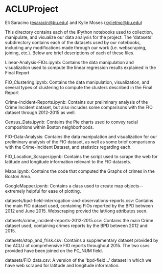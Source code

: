 # ACLUProject
Eli Saracino (esaracin@bu.edu) and Kylie Moses (kylietmo@bu.edu)

This directory contains each of the IPython notebooks used to collection, manipulate,
and visualize our data analysis for the project. The 'datasets' subdirectory
contains each of the datasets used by our notebooks, including any modifications made through
our work (i.e. webscraping, joining, etc.). Below are brief descriptions of each of these files.


Linear-Analysis-FIOs.ipynb:
	Contains the data manipulation and visualization used to compute the linear regression
	results explained in the Final Report

FIO_Clustering.ipynb:
	Contains the data manipulation, visualization, and several types of clustering to compute
	the clusters described in the Final Report

Crime-Incident-Reports.ipynb:
	Contains our preliminary analysis of the Crime Incident dataset, but also includes
	some comparisons with the FIO dataset through 2012-2015 as well.

Census_Data.ipynb:
	Contains the Pie charts used to convey racial compositions within Boston neighborhoods.

FIO-Data-Analysis:
	Contains the data manipulation and visualization for our preliminary analysis of the FIO
	dataset, as well as some brief comparisons with the Crime-Incident Dataset, and statistics
	regarding each.

FIO_Location_Scraper.ipynb:
	Contains the script used to scrape the web for latitude and longitude information
	relevant to the FIO datasets.

Maps.ipynb:
	Contains the code that computed the Graphs of crimes in the Boston Area.

GoogleMapper.ipynb:
	Contains a class used to create map objects-- extremely helpful for ease of plotting.

datasets/bpd-field-interrogation-and-observations-reports.csv:
	Contains the main FIO dataset used, containing FIOs reported by the BPD between 2012 and
	June 2015. Webscraping provied the lat/long attributes seen.

datasets/crime_incident-reports-2012-2015.csv:
	Contains the main Crime dataset used, containing crimes reports by the BPD between 2012 and 
	2015.

datasets/stop_and_frisk.csv:
	Contains a supplementary dataset provided by the ACLU of comprehensive
	FIO reports throughout 2015. The two csvs provided have been joined on the FC_NUM field.

datasets/FIO_data.csv:
	A version of the 'bpd-field...' dataset in which we have web scraped for latitude and
	longitude information.

